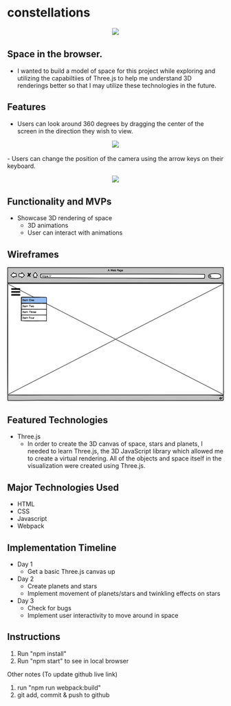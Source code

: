 # constellations

<p align="center">
	<img width="800" src="https://github.com/tongsalex/constellations/blob/master/images/welcome.gif?raw=true"/>
</p>

## Space in the browser.
* I wanted to build a model of space for this project while exploring and utilizing the capabiltiies of Three.js to help me understand 3D renderings better so that I may utilize these technologies in the future.

## Features
- Users can look around 360 degrees by dragging the center of the screen in the direction they wish to view.
<p align="center">
	<img width="800" src="https://github.com/tongsalex/constellations/blob/master/images/rotation.gif?raw=true"/>
</p>
- Users can change the position of the camera using the arrow keys on their keyboard.
<p align="center">
	<img width="800" src="https://github.com/tongsalex/constellations/blob/master/images/move.gif?raw=true"/>
</p>

## Functionality and MVPs
- Showcase 3D rendering of space
  - 3D animations
  - User can interact with animations

## Wireframes
![wireframe](./src/images/readme/wireframe.png)

## Featured Technologies
- Three.js
  - In order to create the 3D canvas of space, stars and planets, I needed to learn Three.js, the 3D JavaScript library which allowed me to create a virtual rendering. All of the objects and space itself in the visualization were created using Three.js.

## Major Technologies Used
* HTML
* CSS
* Javascript
* Webpack

## Implementation Timeline 
* Day 1
  * Get a basic Three.js canvas up
* Day 2
  * Create planets and stars
  * Implement movement of planets/stars and twinkling effects on stars
* Day 3
  * Check for bugs
  * Implement user interactivity to move around in space

## Instructions
1. Run "npm install"
2. Run "npm start" to see in local browser

Other notes
(To update github live link)
1. run "npm run webpack:build"
2. git add, commit & push to github
